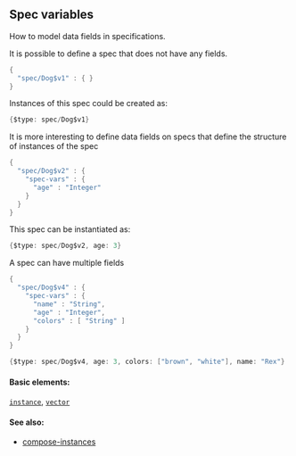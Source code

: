 ## Spec variables

How to model data fields in specifications.

It is possible to define a spec that does not have any fields.

```java
{
  "spec/Dog$v1" : { }
}
```

Instances of this spec could be created as:

```java
{$type: spec/Dog$v1}
```

It is more interesting to define data fields on specs that define the structure of instances of the spec

```java
{
  "spec/Dog$v2" : {
    "spec-vars" : {
      "age" : "Integer"
    }
  }
}
```

This spec can be instantiated as:

```java
{$type: spec/Dog$v2, age: 3}
```

A spec can have multiple fields

```java
{
  "spec/Dog$v4" : {
    "spec-vars" : {
      "name" : "String",
      "age" : "Integer",
      "colors" : [ "String" ]
    }
  }
}
```

```java
{$type: spec/Dog$v4, age: 3, colors: ["brown", "white"], name: "Rex"}
```

#### Basic elements:

[`instance`](../jadeite-basic-syntax-reference.md#instance), [`vector`](../jadeite-basic-syntax-reference.md#vector)

#### See also:

* [compose-instances](compose-instances.md)


